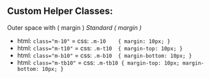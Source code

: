 Custom Helper Classes:
---
Outer space with ( margin )
*Standard ( margin )*

* html: `class="m-10"`   = css: `.m-10    { margin: 10px; }`   
* html: `class="m-t10"`  = css:  `.m-t10  { margin-top: 10px; }`
* html: `class="m-b10"`  = css:  `.m-b10  { margin-bottom: 10px; }`
* html: `class="m-tb10"` = css:  `.m-tb10 { margin-top: 10px; margin-bottom: 10px; }`
